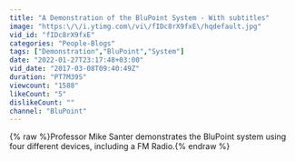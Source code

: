 ```yaml
---
title: "A Demonstration of the BluPoint System - With subtitles"
image: "https:\/\/i.ytimg.com\/vi\/fIDc8rX9fxE\/hqdefault.jpg"
vid_id: "fIDc8rX9fxE"
categories: "People-Blogs"
tags: ["Demonstration","BluPoint","System"]
date: "2022-01-27T23:17:48+03:00"
vid_date: "2017-03-08T09:40:49Z"
duration: "PT7M39S"
viewcount: "1588"
likeCount: "5"
dislikeCount: ""
channel: "BluPoint"
---
```

{% raw %}Professor Mike Santer demonstrates the BluPoint system using four different devices, including a FM Radio.{% endraw %}
